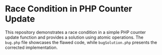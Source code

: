 # Race Condition in PHP Counter Update

This repository demonstrates a race condition in a simple PHP counter update function and provides a solution using atomic operations. The `bug.php` file showcases the flawed code, while `bugSolution.php` presents the corrected implementation.